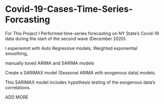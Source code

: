 # Covid-19-Cases-Time-Series-Forcasting

For This Project I Performed time-series forecasting on NY State’s Covid-19 data during the start of the second wave (December 2020). 

I experiemnt with Auto Regressive models, Weighted exponential smoothing, 

manually tuned ARIMA and SARIMA models 

Create a SARIMAX model (Seasonal ARIMA with exogenous data) models. 

This SARIMAX model includes hypothesis testing of the exogenous data’s correlations.

ADD MORE
